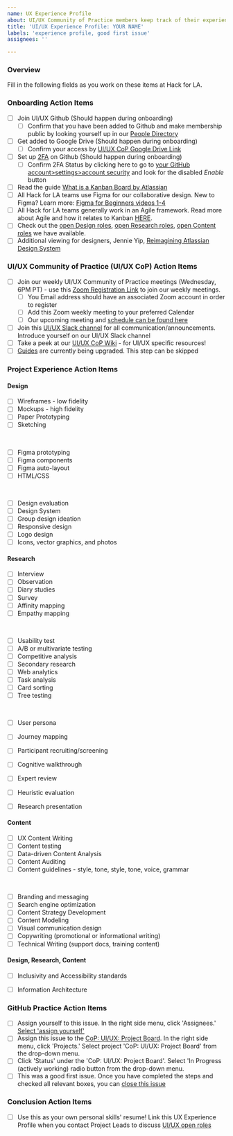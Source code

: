 ```yaml
---
name: UX Experience Profile
about: UI/UX Community of Practice members keep track of their experience at HfLA
title: 'UI/UX Experience Profile: YOUR NAME'
labels: 'experience profile, good first issue'
assignees: ''

---
```


### Overview
Fill in the following fields as you work on these items at Hack for LA.  

### Onboarding Action Items
- [ ] Join UI/UX Github (Should happen during onboarding) 
  - [ ] Confirm that you have been added to Github and make membership public by looking yourself up in our [People Directory](https://github.com/orgs/hackforla/people)
- [ ] Get added to Google Drive (Should happen during onboarding)
   - [ ] Confirm your access by [UI/UX CoP Google Drive Link](https://drive.google.com/drive/folders/1Bw4qy9rQtJ16ccYsRUIg5BlxBxlqnEIQ?usp=sharing)
- [ ] Set up [2FA](https://www.hackforla.org/guide-pages/2FA.html) on Github (Should happen during onboarding)
  - [ ] Confirm 2FA Status by clicking here to go to [your GitHub account>settings>account security](https://github.com/settings/security) and look for the disabled *Enable* button
- [ ] Read the guide [What is a Kanban Board by Atlassian](https://www.atlassian.com/agile/kanban/boards)
- [ ] All Hack for LA teams use Figma for our collaborative design. New to Figma? Learn more: [Figma for Beginners videos 1-4](https://www.youtube.com/watch?v=dXQ7IHkTiMM&ab_channel=Figma)  
- [ ] All Hack for LA teams generally work in an Agile framework. Read more about Agile and how it relates to Kanban [HERE](https://www.atlassian.com/agile).
- [ ] Check out the [open Design roles](https://github.com/orgs/hackforla/projects/67/views/4), [open Research roles](https://github.com/orgs/hackforla/projects/67/views/8), [open Content roles](https://github.com/orgs/hackforla/projects/67/views/9) we have available.
- [ ] Additional viewing for designers, Jennie Yip, [Reimagining Atlassian Design System](https://www.youtube.com/watch?v=_pfyLVXTVSQ)

### UI/UX Community of Practice (UI/UX CoP) Action Items
- [ ] Join our weekly UI/UX Community of Practice meetings (Wednesday, 6PM PT) - use this [Zoom Registration Link](https://us06web.zoom.us/meeting/register/tZ0ofu6rpjsoHdKRfGoRGKwcm44z7MqfMZX5) to join our weekly meetings.
    - [ ] You Email address should have an associated Zoom account in order to register
    - [ ] Add this Zoom weekly meeting to your preferred Calendar
    - [ ] Our upcoming meeting and [schedule can be found here](https://github.com/hackforla/UI-UX/wiki#upcoming-meetings-)
- [ ] Join this [UI/UX Slack channel](https://hackforla.slack.com/archives/C017ESHSMNG) for all communication/announcements. Introduce yourself on our UI/UX Slack channel
- [ ] Take a peek at our [UI/UX CoP Wiki](https://github.com/hackforla/UI-UX/wiki) - for UI/UX specific resources!
- [ ] [Guides](https://github.com/orgs/hackforla/projects/58/views/4) are currently being upgraded. This step can be skipped

### Project Experience Action Items

#### Design 

- [ ] Wireframes - low fidelity
- [ ] Mockups - high fidelity
- [ ] Paper Prototyping
- [ ] Sketching
<br /> 

- [ ] Figma prototyping
- [ ] Figma components
- [ ] Figma auto-layout
- [ ] HTML/CSS
 <br /> 

- [ ] Design evaluation
- [ ] Design System
- [ ] Group design ideation
- [ ] Responsive design
- [ ] Logo design
- [ ] Icons, vector graphics, and photos

#### Research
- [ ] Interview
- [ ] Observation 
- [ ] Diary studies 
- [ ] Survey
- [ ] Affinity mapping
- [ ] Empathy mapping
 <br /> 

- [ ] Usability test
- [ ] A/B or multivariate testing
- [ ] Competitive analysis
- [ ] Secondary research
- [ ] Web analytics
- [ ] Task analysis
- [ ] Card sorting
- [ ] Tree testing
 <br /> 

- [ ] User persona
- [ ] Journey mapping
- [ ] Participant recruiting/screening
- [ ] Cognitive walkthrough 
- [ ] Expert review
- [ ] Heuristic evaluation
- [ ] Research presentation


#### Content
- [ ] UX Content Writing 
- [ ] Content testing
- [ ] Data-driven Content Analysis
- [ ] Content Auditing
- [ ] Content guidelines - style, tone, style, tone, voice, grammar
<br /> 

- [ ] Branding and messaging
- [ ] Search engine optimization
- [ ] Content Strategy Development
- [ ] Content Modeling
- [ ] Visual communication design
- [ ] Copywriting (promotional or informational writing)
- [ ] Technical Writing (support docs, training content)

#### Design, Research, Content
- [ ] Inclusivity and Accessibility standards
- [ ] Information Architecture


### GitHub Practice Action Items
- [ ] Assign yourself to this issue. In the right side menu, click 'Assignees.' [Select 'assign yourself'](https://docs.github.com/en/issues/tracking-your-work-with-issues/using-issues/assigning-issues-and-pull-requests-to-other-github-users)
- [ ] Assign this issue to the [CoP: UI/UX: Project Board](https://docs.github.com/en/issues/planning-and-tracking-with-projects/managing-items-in-your-project/adding-items-to-your-project). In the right side menu, click 'Projects.' Select project 'CoP: UI/UX: Project Board' from the drop-down menu.
- [ ] Click 'Status' under the 'CoP: UI/UX: Project Board'. Select 'In Progress (actively working) radio button from the drop-down menu.
- [ ] This was a good first issue. Once you have completed the steps and checked all relevant boxes, you can [close this issue](https://docs.github.com/en/issues/tracking-your-work-with-issues/administering-issues/closing-an-issue)

### Conclusion Action Items
- [ ] Use this as your own personal skills' resume! Link this UX Experience Profile when you contact Project Leads to discuss [UI/UX open roles](https://github.com/orgs/hackforla/projects/67/views/1) 
